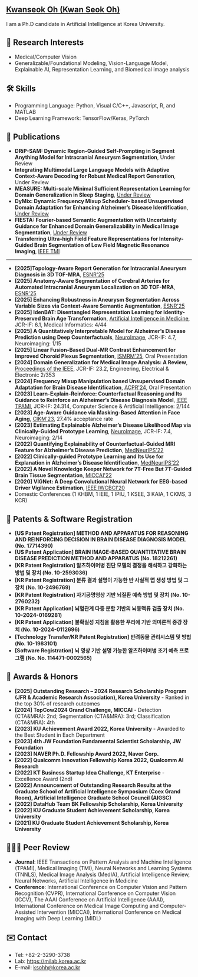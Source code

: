 ## [Kwanseok Oh (Kwan Seok Oh)](https://scholar.google.com/citations?user=EMYHaHUAAAAJ&hl=ko&oi=ao)

I am a Ph.D candidate in Artificial Intelligence at Korea University.

## 🧐 Research Interests
- Medical/Computer Vision
- Generalizable/Foundational Modeling, Vision-Language Model, Explainable AI, Representation Learning, and Biomedical image analysis

## 🛠️ Skills
- Programming Language: Python, Visual C/C++, Javascript, R, and MATLAB
- Deep Learning Framework: TensorFlow/Keras, PyTorch

## 📰 Publications
- **DRiP-SAM: Dynamic Region-Guided Self-Prompting in Segment Anything Model for Intracranial Aneurysm Segmentation**, Under Review
- **Integrating Multimodal Large Language Models with Adaptive Context-Aware Decoding for Robust Medical Report Generation**, Under Review
- **MEASURE: Multi-scale Minimal Sufficient Representation Learning for Domain Generalization in Sleep Staging**, [Under Review](https://openreview.net/pdf?id=Ww599CnVnU)
- **DyMix: Dynamic Frequency Mixup Scheduler- based Unsupervised Domain Adaptation for Enhancing Alzheimer’s Disease Identification**,  [Under Review](https://arxiv.org/pdf/2410.12827)
- **FIESTA: Fourier-based Semantic Augmentation with Uncertainty Guidance for Enhanced Domain Generalizability in Medical Image Segmentation**, [Under Review](https://arxiv.org/pdf/2406.14308)
- **Transferring Ultra-high Field Feature Representations for Intensity-Guided Brain Segmentation of Low Field Magnetic Resonance Imaging**,  [IEEE TMI](https://arxiv.org/pdf/2402.08409)
---
- **[2025]Topology-Aware Report Generation for Intracranial Aneurysm Diagnosis in 3D TOF-MRA**, [ESNR'25](https://www.esnr.org/event-details/6890#48th_ESNR_Annual_Meeting_&_15th_Asian-Oceanian_Congress_of_Neuroradiology_and_Head_and_Neck_Radiology_&_34th_Annual_Meeting_of_the_Turkish_Society_of_Neuroradiology&Welcome_Message)
- **[2025] Anatomy-Aware Segmentation of Cerebral Arteries for Automated Intracranial Aneurysm Localization on 3D TOF-MRA**, [ESNR'25](https://www.esnr.org/event-details/6890#48th_ESNR_Annual_Meeting_&_15th_Asian-Oceanian_Congress_of_Neuroradiology_and_Head_and_Neck_Radiology_&_34th_Annual_Meeting_of_the_Turkish_Society_of_Neuroradiology&Welcome_Message)
- **[2025] Enhancing Robustness in Aneurysm Segmentation Across Variable Sizes via Context-Aware Semantic Augmentation**, [ESNR'25](https://www.esnr.org/event-details/6890#48th_ESNR_Annual_Meeting_&_15th_Asian-Oceanian_Congress_of_Neuroradiology_and_Head_and_Neck_Radiology_&_34th_Annual_Meeting_of_the_Turkish_Society_of_Neuroradiology&Welcome_Message)
- **[2025] IdenBAT: Disentangled Representation Learning for Identity-Preserved Brain Age Transformation**,  [Artificial Intelligence in Medicine](https://arxiv.org/pdf/2410.16945), JCR-IF: 6.1, Medical Informatics: 4/44
- **[2025] A Quantitatively Interpretable Model for Alzheimer’s Disease Prediction using Deep Counterfactuals**,  [NeuroImage](https://www.sciencedirect.com/science/article/pii/S1053811925000795?via%3Dihub), JCR-IF: 4.7, Neuroimaging: 1/15
- **[2025] Linear Fusion-Based Dual-MR Contrast Enhancement for Improved Choroid Plexus Segmentation**, [ISMRM'25](https://www.ismrm.org/25/accepted_abstracts.pdf), Oral Presentation
- **[2024] Domain Generalization for Medical Image Analysis: A Review**, [Proceedings of the IEEE](https://ieeexplore.ieee.org/), JCR-IF: 23.2, Engineering, Electrical & Electronic 2/353
- **[2024] Frequency Mixup Manipulation based Unsupervised Domain Adaptation for Brain Disease Identification**,  [ACPR'24](https://link.springer.com/chapter/10.1007/978-3-031-47665-5_11), Oral Presentation
- **[2023] Learn-Explain-Reinforce: Counterfactual Reasoning and Its Guidance to Reinforce an Alzheimer’s Disease Diagnosis Model**, [IEEE TPAMI](https://ieeexplore.ieee.org/), JCR-IF: 24.314, Computer Science & Artificial Intelligence: 2/144
- **[2023] Age-Aware Guidance via Masking-Based Attention in Face Aging**,  [CIKM'23](https://dl.acm.org/doi/10.1145/3583780.3615183), 27.4% acceptance rate
- **[2023] Estimating Explainable Alzheimer’s Disease Likelihood Map via Clinically-Guided Prototype Learning**, [NeuroImage](https://www.sciencedirect.com/science/article/pii/S1053811923002197/pdfft?md5=bf89324ea808eb3f2fe962b358d8c886&pid=1-s2.0-S1053811923002197-main.pdf), JCR-IF: 7.4, Neuroimaging: 2/14
- **[2022] Quantifying Explainability of Counterfactual-Guided MRI Feature for Alzheimer’s Disease Prediction**,  [MedNeurIPS'22](http://www.cse.cuhk.edu.hk/~qdou/public/medneurips2022/80.pdf)
- **[2022] Clinically-guided Prototype Learning and Its Use for Explanation in Alzheimer’s Disease Identification**,  [MedNeurIPS'22](http://www.cse.cuhk.edu.hk/~qdou/public/medneurips2022/22.pdf)
- **[2022] A Novel Knowledge Keeper Network for 7T-Free But 7T-Guided Brain Tissue Segmentation**, [MICCAI'22](https://link.springer.com/chapter/10.1007/978-3-031-16443-9_32)
- **[2020] VIGNet: A Deep Convolutional Neural Network for EEG-based Driver Vigilance Estimation**, [IEEE IWCBCI'20](https://ieeexplore.ieee.org/document/9061668)
- Domestic Conferences (1 KHBM, 1 IEIE, 1 IPIU, 1 KSEE, 3 KAIA, 1 CKMS, 3 KCR)

## 📝 Patents & Software Registration
- **[US Patent Registration] METHOD AND APPARATUS FOR REASONING AND REINFORCING DECISION IN BRAIN DISEASE DIAGNOSIS MODEL (No. 17714390)**
- **[US Patent Application] BRAIN IMAGE-BASED QUANTITATIVE BRAIN DISEASE PREDICTION METHOD AND APPARATUS (No. 18212261)**
- **[KR Patent Registration] 알츠하이머병 진단 모델의 결정을 해석하고 강화하는 방법 및 장치 (No. 10-2593036)**
- **[KR Patent Registration] 분류 결과 설명이 가능한 반 사실적 맵 생성 방법 및 그 장치 (No. 10-2496769)**
- **[KR Patent Registration] 자기공명영상 기반 뇌질환 예측 방법 및 장치 (No. 10-2760232)**
- **[KR Patent Application] 뇌혈관계 다중 분할 기반의 뇌동맥류 검출 장치 (No. 10-2024-0169281)**
- **[KR Patent Application] 불확실성 지침을 활용한 푸리에 기반 의미론적 증강 장치 (No. 10-2024-0112696)**
- **[Technology Transfer/KR Patent Registration] 반려동물 관리시스템 및 방법 (No. 10-1983101)**
- **[Software Registration] 뇌 영상 기반 설명 가능한 알츠하이머병 조기 예측 프로그램 (No. No. 114471-0002565)**

## 🏅 Awards & Honors
- **[2025] Outstanding Research – 2024 Research Scholarship Program (JFR & Academic Research Association), Korea University** - Ranked in the top 30% of research outcomes
- **[2024] TopCow2024 Grand Challenge, MICCAI** - Detection (CTA&MRA): 2nd; Segmentation (CTA&MRA): 3rd; Classification (CTA&MRA): 4th
- **[2023] KU Achievement Award 2022, Korea University** - Awarded to the Best Student in Each Department
- **[2023] 4th JW Foundation Fundamental Scientist Scholarship, JW Foundation**
- **[2023] NAVER Ph.D. Fellowship Award 2022, Naver Corp.**
- **[2022] Qualcomm Innovation Fellowship Korea 2022, Qualcomm AI Research**
- **[2022] KT Business Startup Idea Challenge, KT Enterprise** - Excellence Award (2nd)
- **[2022] Announcement of Outstanding Research Results at the Graduate School of Artificial Intelligence Symposium (Coex Grand Room), Artificial Intelligence Graduate School Council (AIGSC)**
- **[2022] DataHub Team BK Fellowship Scholarship, Korea University**
- **[2022] KU Graduate Student Achievement Scholarship, Korea University**
- **[2021] KU Graduate Student Achievement Scholarship, Korea University**

## 🧑🏻‍💻 Peer Review
- **Journal**: IEEE Transactions on Pattern Analysis and Machine Intelligence (TPAMI), Medical Imaging (TMI), Neural Networks and Learning Systems (TNNLS), Medical Image Analysis (MedIA), Artificial Intelligence Review, Neural Networks, Artificial Intelligence in Medicine
- **Conference**: International Conference on Computer Vision and Pattern Recognition (CVPR), International Conference on Computer Vision (ICCV), The AAAI Conference on Artificial Intelligence (AAAI), International Conference on Medical Image Computing and Computer-Assisted Intervention (MICCAI), International Conference on Medical Imaging with Deep Learning (MIDL)

## ✉️ Contact
- Tel: +82-2-3290-3738
- Lab: https://milab.korea.ac.kr
- E-mail: ksohh@korea.ac.kr
